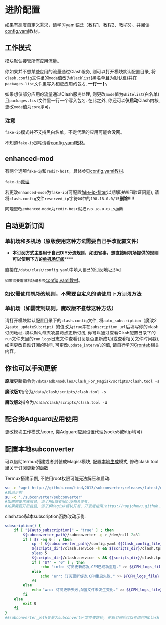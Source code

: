 # 进阶配置

如果有高度自定义需求，请学习yaml语法（[教程1](http://c.biancheng.net/spring\_boot/yaml.html)、[教程2](https://www.yiibai.com/yaml/)、[教程3](https://www.ruanyifeng.com/blog/2016/07/yaml.html)）、并阅读[config.yaml](broken-reference)教材。

## 工作模式 <a href="#work_mod" id="work_mod"></a>

模块默认接管所有应用流量。

你如果并不想某些应用的流量通过Clash服务, 则可以打开模块默认配置目录, 将`clash.config`文件里的`mode`值改为`blacklist`(黑名单且为默认值)并在`packages.list`文件里写入相应应用的包名, **一行一个**。

如果想仅部分应用的流量通过Clash服务处理, 则更改`mode`值为`whitelist`(白名单)且`packages.list`文件里一行一个写入包名. 在此之外, 你还可以**仅启动**Clash内核, 更改`mode`值为`core`即可。

### 注意 <a href="#undefined" id="undefined"></a>

`fake-ip`模式并不支持黑白名单，不走代理的应用可能会没网。

不知道`fake-ip`是啥请看[config.yaml教材](broken-reference)。

## enhanced-mod

有两个选项`fake-ip`和`redir-host`，具体参见[config.yaml教材](broken-reference)。

`fake-ip`[原理](https://blog.skk.moe/post/what-happend-to-dns-in-proxy/)

若更改`enhanced-mode`为`fake-ip`(可配置[fake-ip-filter](https://github.com/Dreamacro/clash/wiki/configuration#user-content-all-configuration-options:\~:text=%23%20Hostnames%20in%20this%20list%20will,%23%20%20%20%2D%20localhost.ptlogin2.qq.com)以期解决WiFi验证问题), 请将`clash.config`文件`reserved_ip`字符串中的`198.18.0.0/15`**删除**!!!!!

同理更改`enhanced-mode`为`redir-host`就把`198.18.0.0/15`**`加回`**

## 自动更新订阅 <a href="#auto_subcript" id="auto_subcript"></a>

### 单机场和多机场（原版使用这种方法需要自己手改配置文件） <a href="#undefined" id="undefined"></a>

* **本订阅方式主要用于自己DIY分流规则，如图省事，想直接用机场提供的规则可以使用下方的**[**单机场订阅**](jin-jie-pei-zhi.md#undefined-2)****

直接在`/data/clash/config.yaml`中填入自己的订阅地址即可

`如果需要增减机场请参考`[config.yaml教材](broken-reference)。

### 如仅需使用机场的规则，不需要自定义的请使用下方订阅方法

### 单机场（如需定制规则，魔改版不推荐这种方法） <a href="#undefined" id="undefined"></a>

请打开模块默认配置目录下的`clash.config`文件, 将`auto_subscription`（魔改2为`auto_updateSubcript`）的值改为`true`并在`subscription_url`后填写你的clash订阅地址. 模块默认每天凌晨两点更新订阅, 你可以通过查看Clash配置目录下的`run`文件夹里的`run.logs`日志文件查看订阅是否更新成功(或查看相关文件时间戳), 如需更改自动订阅的时间, 可更改`update_interval`的值, 请自行学习[Crontab](https://en.wikipedia.org/wiki/Cron)相关内容。

## 你也可以手动更新 <a href="#undefined" id="undefined"></a>

**原版**更新指令为`/data/adb/modules/Clash_For_Magisk/scripts/clash.tool -s`

**魔改版1**指令为`/data/clash/scripts/clash.tool -s`

**魔改版2**指令为`/data/clash/scripts/clash.tool -`u

## 配合类Adguard应用使用 <a href="#adg" id="adg"></a>

更改模块工作模式为core, 类Adguard应用设置代理(socks5或http均可)

## 配置本地subconverter <a href="#local_subconverter" id="local_subconverter"></a>

可以借助termux搭建或者封装成Magisk模块, 配置[本地生成](https://github.com/tindy2013/subconverter/blob/master/README-cn.md#%E6%9C%AC%E5%9C%B0%E7%94%9F%E6%88%90)模式, 修改clash.tool里关于订阅更新的函数

Termux搭建示例, 不使用root权限可能无法解压和启动:

```bash
su -c 'wget https://github.com/tindy2013/subconverter/releases/latest/download/subconverter_aarch64.tar.gz && tar -zxvf subconverter_aarch64.tar.gz'
#启动示例
su -c './subconverter/subconverter'
#如果需要常驻后台, 请了解&或者nohup相关命令.
#如果需要开机自启, 请了解Magisk模块开发, 开发者指南:https://topjohnwu.github.io/Magisk/guides.html
```

clash.tool脚本subscription函数改动示例:

```bash
subscription() {
    if [ "${auto_subscription}" = "true" ] ; then
        ${subconverter_path}/subconverter -g > /dev/null 2>&1
        if [ $? -eq 0 ] ; then
            cp -f ${subconverter_path}/config.yaml ${Clash_config_file}
            ${scripts_dir}/clash.service -k && ${scripts_dir}/clash.tproxy -k
            sleep 5
            ${scripts_dir}/clash.service -s && ${scripts_dir}/clash.tproxy -s
            if [ "$?" = "0" ] ; then
                echo "info: 订阅更新成功,CFM已成功重启." >> ${CFM_logs_file}
            else
                echo "err: 订阅更新成功,CFM重启失败." >> ${CFM_logs_file}
            fi
        else
            echo "wro: 订阅更新失败,配置文件未发生变化." >> ${CFM_logs_file}
        fi
    else
        exit 0
    fi
}
##subconverter_path变量为subconverter文件夹路径, 更新订阅后可以考虑利用Clash RESTful API重载配置而不是重启clash服务
```
